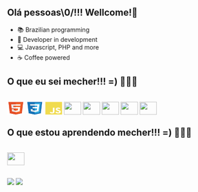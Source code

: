 ## Olá pessoas\0/!!! Wellcome!👋 

- 📚 Brazilian programming<br>
- 📌 Developer in development<br>
- 💻 Javascript, PHP and more<br>
- ☕ Coffee powered<br>

## O que eu sei mecher!!! =) 👩‍💻🤞
<div style="display: inline_block"><br>
  <img align="center" height="30" width="40" src="https://raw.githubusercontent.com/devicons/devicon/master/icons/html5/html5-original.svg">
  <img align="center" height="30" width="40" src="https://raw.githubusercontent.com/devicons/devicon/master/icons/css3/css3-original.svg">
    <img align="center" height="30" width="40" src="https://raw.githubusercontent.com/devicons/devicon/master/icons/javascript/javascript-plain.svg">
    <img align="center" height="30" width="40" src="https://cdn.jsdelivr.net/gh/devicons/devicon/icons/php/php-original.svg">
    <img align="center" height="30" width="40" src="https://cdn.jsdelivr.net/gh/devicons/devicon/icons/mysql/mysql-original-wordmark.svg">
  <img align="center" height="30" width="40" src="https://cdn.jsdelivr.net/gh/devicons/devicon/icons/sass/sass-original.svg">
  <img align="center" height="30" width="40" src="https://cdn.jsdelivr.net/gh/devicons/devicon/icons/bootstrap/bootstrap-original.svg">
  <img align="center" height="30" width="40" src="https://cdn.jsdelivr.net/gh/devicons/devicon/icons/jquery/jquery-original.svg">
</div>

## O que estou aprendendo mecher!!! =) 👩‍💻🤞
<div style="display: inline_block"><br>
  <img align="center" height="30" width="40" src="https://cdn.jsdelivr.net/gh/devicons/devicon/icons/laravel/laravel-plain-wordmark.svg">
</div>
  
##
  
<div>
  <a href="https://twitter.com/_songartemis" target="_blank"><img src="https://img.shields.io/badge/Twitter-1DA1F2?style=for-the-badge&logo=twitter&logoColor=white"></a>
  <a href="https://www.linkedin.com/in/joaogabriel79/" target="_blank"><img src="https://img.shields.io/badge/LinkedIn-0077B5?style=for-the-badge&logo=linkedin&logoColor=white"></a>
</div>
